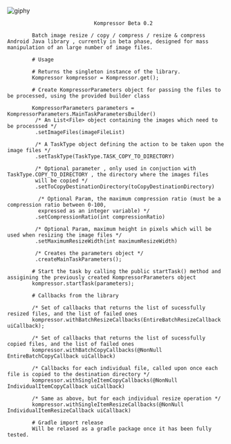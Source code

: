 ![giphy](https://user-images.githubusercontent.com/3145845/39960197-0d88e4fa-5627-11e8-8c0a-ff8c9ecf289a.gif)


                                Kompressor Beta 0.2 
                              
            Batch image resize / copy / compress / resize & compress Android Java library , currently in beta phase, designed for mass manipulation of an large number of image files.
           
            # Usage
            
            # Returns the singleton instance of the library.
            Kompressor kompressor = Kompressor.get(); 
            
            # Create KompressorParameters object for passing the files to be processed, using the provided builder class
            
            KompressorParameters parameters = KompressorParameters.MainTaskParametersBuilder()
             /* An List<File> object containing the images which need to be processsed */
             .setImageFiles(imageFileList)              
             
             /* A TaskType object defining the action to be taken upon the image files */
             .setTaskType(TaskType.TASK_COPY_TO_DIRECTORY) 
             
             /* Optional parameter , only used in conjuction with TaskType.COPY_TO_DIRECTORY , the directory where the images files 
             will be copied */
             .setToCopyDestinationDirectory(toCopyDestinationDirectory) 
             
              /* Optional Param, the maximum compression ratio (must be a compression ratio between 0-100, 
              expressed as an integer variable) */
             .setCompressionRatio(int compressionRatio)
             
             /* Optional Param, maximum height in pixels which will be used when resizing the image files */
             .setMaximumResizeWidth(int maximumResizeWidth) 
             
             /* Creates the parameters object */
             .createMainTaskParameters(); 
            
            # Start the task by calling the public startTask() method and assigining the previously created KompressorParameters object
            kompressor.startTask(parameters);
            
            # Callbacks from the library 
            
            /* Set of callbacks that returns the list of sucessfully resized files, and the list of failed ones
            kompressor.withBatchResizeCallbacks(EntireBatchResizeCallback uiCallback);
       
            /* Set of callbacks that returns the list of sucessfully copied files, and the list of failed ones
            kompressor.withBatchCopyCallbacks(@NonNull EntireBatchCopyCallback uiCallback) 
            
            /* Callbacks for each individual file, called upon once each file is copied to the destination directory */
            kompressor.withSingleItemCopyCallbacks(@NonNull IndividualItemCopyCallback uiCallback) 

            /* Same as above, but for each individual resize operation */
            kompressor.withSingleItemResizeCallbacks(@NonNull IndividualItemResizeCallback uiCallback) 
           
            # Gradle import release 
            Will be relased as a gradle package once it has been fully tested.
                
                
              
       
        
